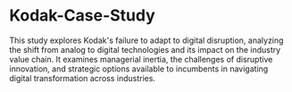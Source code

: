 # Kodak-Case-Study
This study explores Kodak's failure to adapt to digital disruption, analyzing the shift from analog to digital technologies and its impact on the industry value chain. It examines managerial inertia, the challenges of disruptive innovation, and strategic options available to incumbents in navigating digital transformation across industries.
